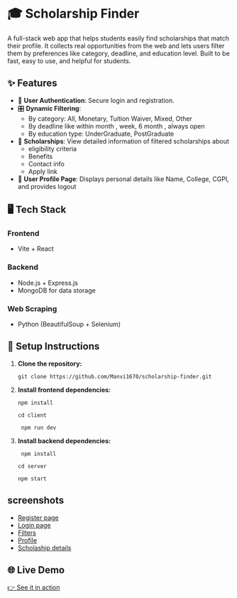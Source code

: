 
# **🎓 Scholarship Finder**  
A full-stack web app that helps students easily find scholarships that match their profile. It collects real opportunities from the web and lets users filter them by preferences like category, deadline, and education level. Built to be fast, easy to use, and helpful for students.

## ✨ Features

- 🔐 **User Authentication**: Secure login and registration.
- 🎛️ **Dynamic Filtering**:
  - By category: All, Monetary, Tuition Waiver, Mixed, Other  
  - By deadline like within month , week, 6 month , always open
  - By education type: UnderGraduate, PostGraduate 
- 📄 **Scholarships**: View detailed information of filtered scholarships about
    - eligibility criteria
    - Benefits
    - Contact info
    - Apply link
- 👤 **User Profile Page**: Displays personal details like Name, College, CGPI, and provides logout


## 🖥️ Tech Stack

### Frontend
- Vite + React

### Backend
- Node.js + Express.js
- MongoDB for data storage
  
### Web Scraping
- Python (BeautifulSoup + Selenium)



## 📌 Setup Instructions

1. **Clone the repository:**
  
   `git clone https://github.com/Manvi1670/scholarship-finder.git`
   

2. **Install frontend dependencies:**
  
   `npm install`
   
    `cd client`
   
   ` npm run dev`
   

4. **Install backend dependencies:**

   ` npm install`

   `cd server`

   `npm start`


## screenshots

- [Register page](Screenshots/Screenshot_25-6-2025_112213_localhost.jpeg)
- [Login page](Screenshots/Screenshot_25-6-2025_112120_localhost.jpeg)
- [Filters](Screenshots/Screenshot_25-6-2025_112410_localhost.jpeg)
- [Profile](Screenshots/Screenshot_25-6-2025_112433_localhost.jpeg)
- [Scholaship details](Screenshots/Screenshot_25-6-2025_11327_localhost.jpeg)
## 🌐 Live Demo

[👉 See it in action](https://your-deployment-link.com)

